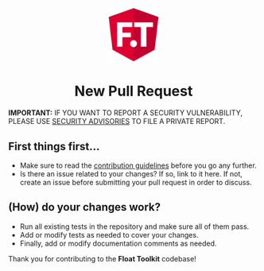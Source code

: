<div align="center" style="margin-bottom: 0.5rem">
	<img src="https://raw.githubusercontent.com/float-toolkit/angular/HEAD/media/ftangular.svg" width="100" />
</div>

<h1 align="center">New Pull Request</h1>

**IMPORTANT:** IF YOU WANT TO REPORT A SECURITY VULNERABILITY, PLEASE USE
[SECURITY ADVISORIES](https://github.com/float-toolkit/angular/security/advisories/new) TO FILE A PRIVATE REPORT.

## First things first...

-   Make sure to read the [contribution guidelines](https://github.com/float-toolkit/angular/blob/master/.github/CONTRIBUTING.md)
    before you go any further.
-   Is there an issue related to your changes? If so, link to it here. If not, create an issue before submitting your pull request in
    order to discuss.

## (How) do your changes work?

-   Run all existing tests in the repository and make sure all of them pass.
-   Add or modify tests as needed to cover your changes.
-   Finally, add or modify documentation comments as needed.

Thank you for contributing to the **Float Toolkit** codebase!
